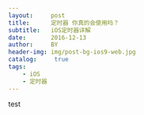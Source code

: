 ```yaml
---
layout:     post
title:      定时器 你真的会使用吗？
subtitle:   iOS定时器详解
date:       2016-12-13
author:     BY
header-img: img/post-bg-ios9-web.jpg
catalog: 	 true
tags:
    - iOS
    - 定时器
---
```



test
